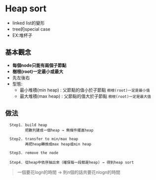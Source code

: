 # Heap sort
* linked list的變形
* tree的special case
* EX:堆杯子

## 基本觀念
* **每個node只能有兩個子節點** 
* **樹根(root)一定最小或最大**
* 先左後右
* 型態: 
    * 最小堆積(min heap) : 父節點的值小於子節點  `樹根(root)一定是最小值`
    * 最大堆積(max heap) : 父節點的值大於子節點  `樹根(root)一定是最大值`
      
## 做法
      Step1. build heap
             把數列建成一個heap → 無條件擺進heap
             
      Step2. transfer to min/max heap 
             再把heap轉換成max heap或min heap
             
      Step3. remove the node
      
      Step4. 從heap中依序抽出來（確保每一段都是heap) → 得到heap sort
>一個要花logn的時間 → 則n個的話共要花nlogn的時間

